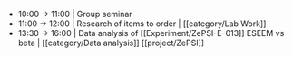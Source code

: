 - 10:00 -> 11:00 | Group seminar
- 11:00 -> 12:00 | Research of items to order | [[category/Lab Work]]
- 13:30 -> 16:00 | Data analysis of [[Experiment/ZePSI-E-013]] ESEEM vs beta | [[category/Data analysis]] [[project/ZePSI]]